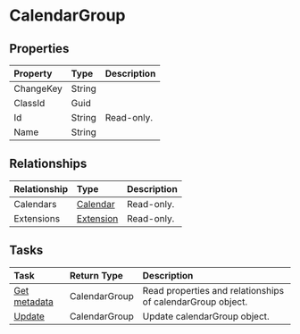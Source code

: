 # CalendarGroup



## Properties
| Property	   | Type	|Description|
|:---------------|:--------|:----------|
|ChangeKey|String||
|ClassId|Guid||
|Id|String| Read-only.|
|Name|String||

## Relationships
| Relationship | Type	|Description|
|:---------------|:--------|:----------|
|Calendars|[Calendar](calendar.md)| Read-only.|
|Extensions|[Extension](extension.md)| Read-only.|

## Tasks

| Task		   | Return Type	|Description|
|:---------------|:--------|:----------|
|[Get metadata](../api/calendargroup_get.md) | CalendarGroup |Read properties and relationships of calendarGroup object.|
|[Update](../api/calendargroup_update.md) | CalendarGroup	|Update calendarGroup object. |
